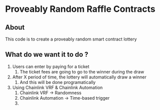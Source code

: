 # Proveably Random Raffle Contracts

## About

This code is to create a proveably random smart contract lottery

## What do we want it to do ?

1. Users can enter by paying for a ticket
    1. The ticket fees are going to go to the winner during the draw
2. After X period of time, the lottery will automatically draw a winner
   1. And this will be done programatically
3. Using Chainlink VRF & Chainlink Automation
    1. Chainlink VRF -> Randomness
    2. Chainlink Automation -> Time-based trigger
    3. 